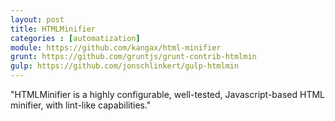 ```yaml
---
layout: post
title: HTMLMinifier
categories : [automatization]
module: https://github.com/kangax/html-minifier
grunt: https://github.com/gruntjs/grunt-contrib-htmlmin
gulp: https://github.com/jonschlinkert/gulp-htmlmin
---
```


"HTMLMinifier is a highly configurable, well-tested, Javascript-based HTML minifier, with lint-like capabilities."
